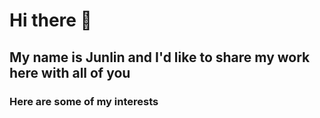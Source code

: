 # Hi there 👋

## My name is Junlin and I'd like to share my work here with all of you

### Here are some of my interests
